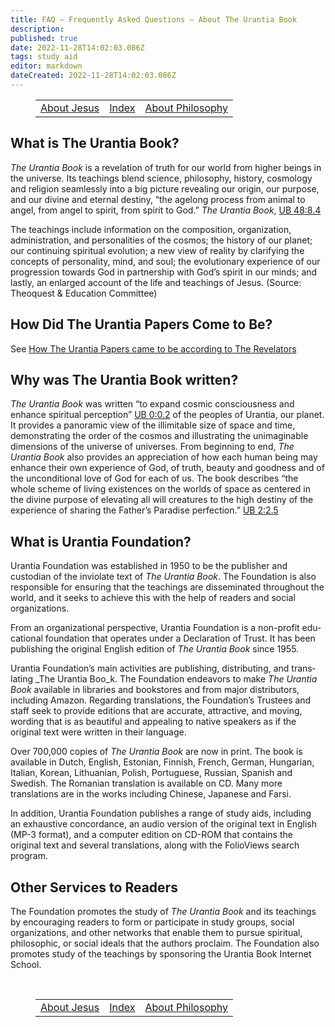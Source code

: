 ```yaml
---
title: FAQ — Frequently Asked Questions — About The Urantia Book
description:
published: true
date: 2022-11-28T14:02:03.086Z
tags: study aid
editor: markdown
dateCreated: 2022-11-28T14:02:03.086Z
---
```


<figure class="table chapter-navigator">
  <table>
	<tbody>
	  <tr>
		<td><a href="/en/article/FAQ/About_Jesus">About Jesus</a></td>
		<td><a href="/en/article/FAQ#index">Index</a></td>
		<td><a href="/en/article/FAQ/About_Philosophy">About Philosophy</a></td>
	  </tr>
	</tbody>
  </table>
</figure>

## What is The Urantia Book?

_The Urantia Book_ is a revelation of truth for our world from higher beings in the universe. Its teachings blend science, philosophy, history, cosmology and religion seamlessly into a big picture revealing our origin, our purpose, and our divine and eternal destiny, “the agelong process from animal to angel, from angel to spirit, from spirit to God.” _The Urantia Book_, <a id="s24_374"></a>[UB 48:8.4](/en/The_Urantia_Book/48#p8_4)

The teachings include information on the composition, organization, administration, and personalities of the cosmos; the history of our planet; our continuing spiritual evolution; a new view of reality by clarifying the concepts of personality, mind, and soul; the evolutionary experience of our progression towards God in partnership with God’s spirit in our minds; and lastly, an enlarged account of the life and teachings of Jesus. (Source: Theoquest & Education Committee)

## How Did The Urantia Papers Come to Be?

See [How The Urantia Papers came to be according to The Revelators](/en/article/Ralph_Zehr/How_The_Urantia_Papers_came_to_be)

## Why was The Urantia Book written?

_The Urantia Book_ was written “to expand cosmic consciousness and enhance spiritual perception” <a id="s34_97"></a>[UB 0:0.2](/en/The_Urantia_Book/0#p0_2) of the peoples of Urantia, our planet. It provides a panoramic view of the illimitable size of space and time, demonstrating the order of the cosmos and illustrating the unimaginable dimensions of the universe of universes. From beginning to end, _The Urantia Book_ also provides an appreciation of how each human being may enhance their own experience of God, of truth, beauty and goodness and of the unconditional love of God for each of us. The book describes “the whole scheme of living existences on the worlds of space as centered in the divine purpose of elevating all will creatures to the high destiny of the experience of sharing the Father’s Paradise perfection.” <a id="s34_812"></a>[UB 2:2.5](/en/The_Urantia_Book/2#p2_5)

## What is Urantia Foundation?

Urantia Foundation was established in 1950 to be the publisher and custodian of the inviolate text of _The Urantia Book_. The Foundation is also responsible for ensuring that the teachings are disseminated throughout the world, and it seeks to achieve this with the help of readers and social organizations. 

From an organizational perspective, Urantia Foundation is a non-profit edu­cational foundation that operates under a Declaration of Trust. It has been publishing the original English edition of _The Urantia Book_ since 1955.

Urantia Foundation’s main activities are publishing, distributing, and trans­lating _The Urantia Boo_k. The Foundation endeavors to make _The Urantia Book_ available in libraries and bookstores and from major distributors, including Amazon. Regarding translations, the Founda­tion’s Trustees and staff seek to provide editions that are accurate, attractive, and moving, wording that is as beautiful and appealing to native speakers as if the original text were written in their language. 

Over 700,000 copies of _The Urantia Book_ are now in print. The book is available in Dutch, English, Estonian, Finnish, French, German, Hungarian, Italian, Korean, Lithu­anian, Polish, Portuguese, Russian, Spanish and Swedish. The Romanian translation is available on CD. Many more translations are in the works including Chinese, Japanese and Farsi.  

In addition, Urantia Foundation publishes a range of study aids, including an exhaustive concordance, an audio version of the original text in English (MP-3 format), and a computer edition on CD-ROM that contains the original text and several translations, along with the FolioViews search program.

## Other Services to Readers

The Foundation promotes the study of _The Urantia Book_ and its teachings by encouraging readers to form or participate in study groups, social organiza­tions, and other networks that enable them to pursue spiritual, philosophic, or social ideals that the authors proclaim. The Foundation also promotes study of the teachings by sponsoring the Urantia Book Internet School.


<br>

<figure class="table chapter-navigator">
  <table>
	<tbody>
	  <tr>
		<td><a href="/en/article/FAQ/About_Jesus">About Jesus</a></td>
		<td><a href="/en/article/FAQ#index">Index</a></td>
		<td><a href="/en/article/FAQ/About_Philosophy">About Philosophy</a></td>
	  </tr>
	</tbody>
  </table>
</figure>